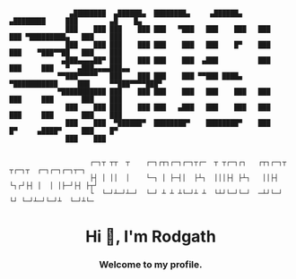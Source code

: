 ```

               ▄████████  ▄██████▄  ████████▄     ▄██████▄     ▄████████     ███        ▄█    █▄    
              ███    ███ ███    ███ ███   ▀███   ███    ███   ███    ███ ▀█████████▄   ███    ███   
              ███    ███ ███    ███ ███    ███   ███    █▀    ███    ███    ▀███▀▀██   ███    ███   
             ▄███▄▄▄▄██▀ ███    ███ ███    ███  ▄███          ███    ███     ███   ▀  ▄███▄▄▄▄███▄▄ 
            ▀▀███▀▀▀▀▀   ███    ███ ███    ███ ▀▀███ ████▄  ▀███████████     ███     ▀▀███▀▀▀▀███▀  
            ▀███████████ ███    ███ ███    ███   ███    ███   ███    ███     ███       ███    ███   
              ███    ███ ███    ███ ███   ▄███   ███    ███   ███    ███     ███       ███    ███   
              ███    ███  ▀██████▀  ████████▀    ████████▀    ███    █▀     ▄████▀     ███    █▀    
              ███    ███                                                                            
                                       
                                               
                    ┌─┐┬ ┬┬  ┬    ┌─┐┌┬┐┌─┐┌─┐┬┌─  ┬ ┬┌─┐┌┐   ┌┬┐┌─┐┬  ┬┌─┐┬  ┌─┐┌─┐┌─┐┬─┐
                    ├┤ │ ││  │    └─┐ │ ├─┤│  ├┴┐  │││├┤ ├┴┐   ││├┤ └┐┌┘├┤ │  │ │├─┘├┤ ├┬┘
                    └  └─┘┴─┘┴─┘  └─┘ ┴ ┴ ┴└─┘┴ ┴  └┴┘└─┘└─┘  ─┴┘└─┘ └┘ └─┘┴─┘└─┘┴  └─┘┴└─
```



<h1 align="center">Hi 👋, I'm Rodgath</h1>
<h3 align="center">Welcome to my profile.</h3>






<!--
<p align="left"><img src="https://komarev.com/ghpvc/?username=rodgath&style=flat-square&color=brightgreen&label=PROFILE+VIEWS" alt="rodgath" /></p>

<p><img src="https://github-readme-stats.vercel.app/api?username=rodgath&show_icons=true&include_all_commits=true&count_private=true&hide=contribs,issues" alt="rodgath" />
   <img src="https://github-readme-stats.vercel.app/api/top-langs/?username=rodgath&layout=compact" alt="rodgath" /></p>


### Hi there 👋

**Rodgath/Rodgath** is a ✨ _special_ ✨ repository because its `README.md` (this file) appears on your GitHub profile.

Here are some ideas to get you started:

- 🔭 I’m currently working on ...
- 🌱 I’m currently learning ...
- 👯 I’m looking to collaborate on ...
- 🤔 I’m looking for help with ...
- 💬 Ask me about ...
- 📫 How to reach me: ...
- 😄 Pronouns: ...
- ⚡ Fun fact: ...
-->
